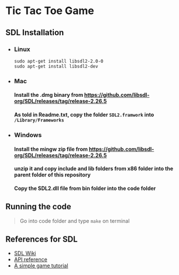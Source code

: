 # Tic Tac Toe Game
## SDL Installation 
- ### Linux 
    ``` 
    sudo apt-get install libsdl2-2.0-0 
    sudo apt-get install libsdl2-dev 
    ```
- ### Mac
    #### Install the .dmg binary from https://github.com/libsdl-org/SDL/releases/tag/release-2.26.5
    #### As told in Readme.txt, copy the folder ```SDL2.framwork``` into ```/Library/Frameworks```
- ### Windows
    #### Install the mingw zip file from https://github.com/libsdl-org/SDL/releases/tag/release-2.26.5
    #### unzip it and copy include and lib folders from x86 folder into the parent folder of this repository
    #### Copy the SDL2.dll file from bin folder into the code folder
## Running the code 
> Go into code folder and type ```make``` on terminal
## References for SDL 
- [SDL Wiki](https://wiki.libsdl.org/SDL2/FrontPage)
- [API reference](https://wiki.libsdl.org/SDL2/CategoryAPI)
- [A simple game tutorial](https://www.parallelrealities.co.uk/tutorials/#shooter)

